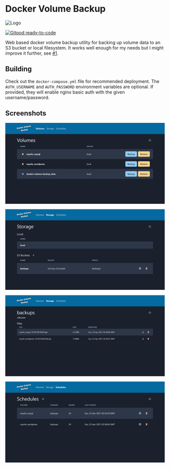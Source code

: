 # Docker Volume Backup

![Logo](images/logo.png)

[![Gitpod ready-to-code](https://img.shields.io/badge/Gitpod-ready--to--code-blue?logo=gitpod)](https://gitpod.io/#https://github.com/jabuwu/docker-volume-backup)

Web based docker volume backup utility for backing up volume data to an S3 bucket or local filesystem. It works well enough for my needs but I might improve it further, see [#1](https://github.com/jabuwu/docker-volume-backup/issues/1).

## Building

Check out the `docker-compose.yml` file for recommended deployment. The `AUTH_USERNAME` and `AUTH_PASSWORD` environment variables are optional. If provided, they will enable nginx basic auth with the given username/password.

## Screenshots

![Volumes](images/volumes.png)

![All Storage](images/all-storage.png)

![Storage](images/storage.png)

![Schedules](images/schedules.png)